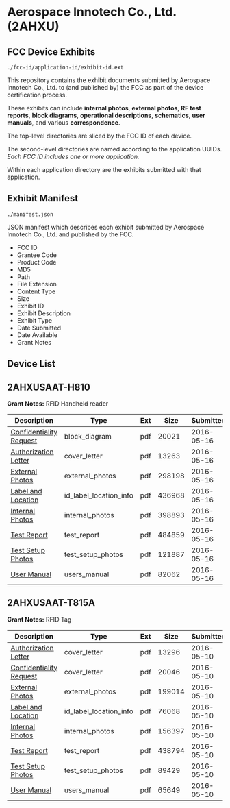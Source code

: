 # Aerospace Innotech Co., Ltd. (2AHXU)
## FCC Device Exhibits

```
./fcc-id/application-id/exhibit-id.ext
```

This repository contains the exhibit documents submitted by Aerospace Innotech Co., Ltd. to (and published by) the FCC as part of the device certification process.

These exhibits can include **internal photos**, **external photos**, **RF test reports**, **block diagrams**, **operational descriptions**, **schematics**, **user manuals**, and various **correspondence**.

The top-level directories are sliced by the FCC ID of each device.

The second-level directories are named according to the application UUIDs. *Each FCC ID includes one or more application.*

Within each application directory are the exhibits submitted with that application. 

## Exhibit Manifest

```
./manifest.json
```

JSON manifest which describes each exhibit submitted by Aerospace Innotech Co., Ltd. and published by the FCC.

- FCC ID
- Grantee Code
- Product Code
- MD5
- Path
- File Extension
- Content Type
- Size
- Exhibit ID
- Exhibit Description
- Exhibit Type
- Date Submitted
- Date Available
- Grant Notes

## Device List
## 2AHXUSAAT-H810
**Grant Notes:** RFID Handheld reader

| Description | Type | Ext | Size | Submitted | Available |
| ----------- | ---- | --- | ---- | --------- | --------- |
| [Confidentiality Request](2AHXUSAAT-H810/50b9c25eb1b634dee447cd433dff3d94/2992629.pdf) | block_diagram | pdf | 20021 | 2016-05-16 | 2016-05-16 |
| [Authorization Letter](2AHXUSAAT-H810/50b9c25eb1b634dee447cd433dff3d94/2992628.pdf) | cover_letter | pdf | 13263 | 2016-05-16 | 2016-05-16 |
| [External Photos](2AHXUSAAT-H810/50b9c25eb1b634dee447cd433dff3d94/2992630.pdf) | external_photos | pdf | 298198 | 2016-05-16 | 2016-11-12 |
| [Label and Location](2AHXUSAAT-H810/50b9c25eb1b634dee447cd433dff3d94/2992631.pdf) | id_label_location_info | pdf | 436968 | 2016-05-16 | 2016-05-16 |
| [Internal Photos](2AHXUSAAT-H810/50b9c25eb1b634dee447cd433dff3d94/2992632.pdf) | internal_photos | pdf | 398893 | 2016-05-16 | 2016-11-12 |
| [Test Report](2AHXUSAAT-H810/50b9c25eb1b634dee447cd433dff3d94/2992635.pdf) | test_report | pdf | 484859 | 2016-05-16 | 2016-05-16 |
| [Test Setup Photos](2AHXUSAAT-H810/50b9c25eb1b634dee447cd433dff3d94/2992636.pdf) | test_setup_photos | pdf | 121887 | 2016-05-16 | 2016-11-12 |
| [User Manual](2AHXUSAAT-H810/50b9c25eb1b634dee447cd433dff3d94/2992637.pdf) | users_manual | pdf | 82062 | 2016-05-16 | 2016-11-12 |
## 2AHXUSAAT-T815A
**Grant Notes:** RFID Tag

| Description | Type | Ext | Size | Submitted | Available |
| ----------- | ---- | --- | ---- | --------- | --------- |
| [Authorization Letter](2AHXUSAAT-T815A/3d88afef1621ff72d4b673ece6666e11/2985721.pdf) | cover_letter | pdf | 13296 | 2016-05-10 | 2016-05-10 |
| [Confidentiality Request](2AHXUSAAT-T815A/3d88afef1621ff72d4b673ece6666e11/2985723.pdf) | cover_letter | pdf | 20046 | 2016-05-10 | 2016-05-10 |
| [External Photos](2AHXUSAAT-T815A/3d88afef1621ff72d4b673ece6666e11/2985727.pdf) | external_photos | pdf | 199014 | 2016-05-10 | 2016-11-06 |
| [Label and Location](2AHXUSAAT-T815A/3d88afef1621ff72d4b673ece6666e11/2985747.pdf) | id_label_location_info | pdf | 76068 | 2016-05-10 | 2016-05-10 |
| [Internal Photos](2AHXUSAAT-T815A/3d88afef1621ff72d4b673ece6666e11/2985740.pdf) | internal_photos | pdf | 156397 | 2016-05-10 | 2016-11-06 |
| [Test Report](2AHXUSAAT-T815A/3d88afef1621ff72d4b673ece6666e11/2985751.pdf) | test_report | pdf | 438794 | 2016-05-10 | 2016-05-10 |
| [Test Setup Photos](2AHXUSAAT-T815A/3d88afef1621ff72d4b673ece6666e11/2985726.pdf) | test_setup_photos | pdf | 89429 | 2016-05-10 | 2016-11-06 |
| [User Manual](2AHXUSAAT-T815A/3d88afef1621ff72d4b673ece6666e11/2985724.pdf) | users_manual | pdf | 65649 | 2016-05-10 | 2016-11-06 |
